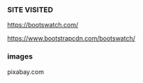 ### SITE VISITED
https://bootswatch.com/

https://www.bootstrapcdn.com/bootswatch/

### images
pixabay.com